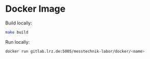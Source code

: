 # Docker Image

Build locally:

```bash
make build
```

Run locally:

```bash
docker run gitlab.lrz.de:5005/messtechnik-labor/docker/<name>
```
